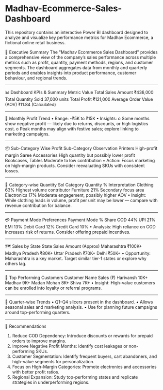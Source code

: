 # Madhav-Ecommerce-Sales-Dashboard
This repository contains an interactive Power BI dashboard designed to analyze and visualize key performance metrics for Madhav Ecommerce, a fictional online retail business.


🔷 Executive Summary
The "Madhav Ecommerce Sales Dashboard" provides a comprehensive view of the company’s sales performance across multiple metrics such as profit, quantity, payment methods, regions, and customer segments. The dashboard aggregates data from monthly and quarterly periods and enables insights into product performance, customer behaviour, and regional trends.
________________________________________
📊 Dashboard KPIs & Summary
Metric	  Value
Total Sales Amount	  ₹438,000
Total Quantity Sold	   37,000 units
Total Profit	   ₹121,000
Average Order Value (AOV)	   ₹11.84 (Calculated)
________________________________________
📅 Monthly Profit Trend
•	Range: -₹5K to ₹15K
•	Insights:
o	Some months show negative profit — likely due to returns, discounts, or high logistics cost.
o	Peak months may align with festive sales; explore linking to marketing campaigns.
________________________________________
📦 Sub-Category Wise Profit
Sub-Category	    Observation
Printers	    High-profit margin
Saree Accessories	    High quantity but possibly lower profit
Bookcases, Tables	    Moderate to low contribution
•	Action: Focus marketing on high-margin products. Consider reevaluating SKUs with consistent losses.
________________________________________
🎯 Category-wise Quantity Sol
Category	Quantity %	Interpretation
Clothing	  63%	Highest volume contributor
Furniture	  21%	Secondary focus area
Electronics	  17%	Moderate engagement, possibly higher AOV
•	Insight: While clothing leads in volume, profit per unit may be lower — compare with revenue contribution for balance.
________________________________________
💳 Payment Mode Preferences
Payment Mode	     % Share
COD	         44%
UPI	         21%
EMI	         13%
Debit Card	         12%
Credit Card	         10%
•	Analysis: High reliance on COD increases risk of returns. Consider offering prepaid incentives.
________________________________________
🗺️ Sales by State
State	Sales Amount (Approx)
Maharashtra	       ₹100K+
Madhya Pradesh	       ₹80K+
Uttar Pradesh	       ₹70K+
Delhi	       ₹50K+
•	Opportunity: Maharashtra is a key market. Target similar tier-1 states or explore why others lag.
________________________________________
👤 Top Performing Customers
Customer Name	       Sales (₹)
Harivansh	       10K+
Madhav	      9K+
Madan Mohan	      8K+
Shiva	     7K+
•	Insight: High-value customers can be enrolled into loyalty or referral programs.
________________________________________
📆 Quarter-wise Trends
•	Q1–Q4 slicers present in the dashboard.
•	Allows seasonal sales and marketing analysis.
•	Use for planning future campaigns around top-performing quarters.
________________________________________
📌 Recommendations
1.	Reduce COD Dependency: Introduce discounts or rewards for prepaid orders to improve margins.
2.	Improve Negative Profit Months: Identify cost leakages or non-performing SKUs.
3.	Customer Segmentation: Identify frequent buyers, cart abandoners, and high-value segments for personalization.
4.	Focus on High-Margin Categories: Promote electronics and accessories with better profit ratios.
5.	Regional Expansion: Study top-performing states and replicate strategies in underperforming regions.
